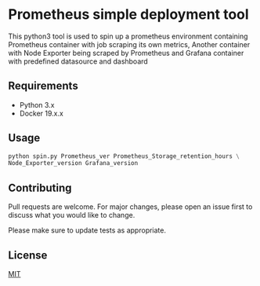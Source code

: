 # Prometheus simple deployment tool

This python3 tool is used to spin up a prometheus environment
containing Prometheus container with job scraping its own metrics,
Another container with Node Exporter being scraped by Prometheus and Grafana container with predefined datasource and dashboard
## Requirements

* Python 3.x
* Docker 19.x.x


## Usage

```python
python spin.py Prometheus_ver Prometheus_Storage_retention_hours \
Node_Exporter_version Grafana_version
```

## Contributing
Pull requests are welcome. For major changes, please open an issue first to discuss what you would like to change.

Please make sure to update tests as appropriate.

## License
[MIT](https://choosealicense.com/licenses/mit/)